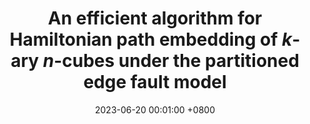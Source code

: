 ---
title:          "An efficient algorithm for Hamiltonian path embedding of $k$-ary $n$-cubes under the partitioned edge fault model"
date:           2023-06-20 00:01:00 +0800
selected:       true
order: 2
pub:            "IEEE Transactions on Parallel and Distributed Systems,"
pub_date:       "vol. 34, no. 6, pp. 1802-1815, 2023"

cover:          /assets/images/covers/tpds.jpg
authors:
  - Hongbin Zhuang
  - Xiao-Yan Li
  - Jou-Ming Chang
  - Dajin Wang
links:
  Paper: https://ieeexplore.ieee.org/abstract/document/10093117
---